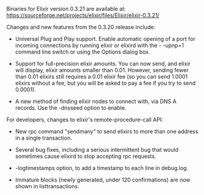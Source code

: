 Binaries for Elixir version 0.3.21 are available at:
  https://sourceforge.net/projects/elixir/files/Elixir/elixir-0.3.21/

Changes and new features from the 0.3.20 release include:

* Universal Plug and Play support.  Enable automatic opening of a port for incoming connections by running elixir or elixird with the - -upnp=1 command line switch or using the Options dialog box.

* Support for full-precision elixir amounts.  You can now send, and elixir will display, elixir amounts smaller than 0.01.  However, sending fewer than 0.01 elixirs still requires a 0.01 elixir fee (so you can send 1.0001 elixirs without a fee, but you will be asked to pay a fee if you try to send 0.0001).

* A new method of finding elixir nodes to connect with, via DNS A records. Use the -dnsseed option to enable.

For developers, changes to elixir's remote-procedure-call API:

* New rpc command "sendmany" to send elixirs to more than one address in a single transaction.

* Several bug fixes, including a serious intermittent bug that would sometimes cause elixird to stop accepting rpc requests. 

* -logtimestamps option, to add a timestamp to each line in debug.log.

* Immature blocks (newly generated, under 120 confirmations) are now shown in listtransactions.
